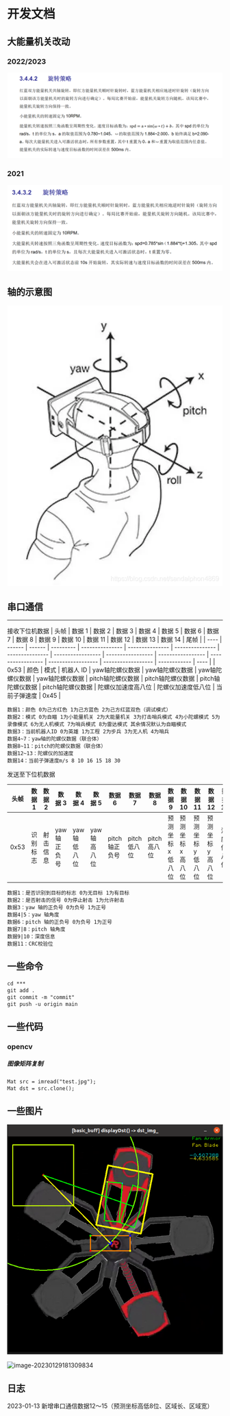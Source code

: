 

# 开发文档

## 大能量机关改动

### 2022/2023

![image-20230111161848968](pic/image-20230111161848968.png)



### 2021

![image-20230112220829787](pic/image-20230112220829787.png)

## 轴的示意图

![在这里插入图片描述](pic/cord.png)

## 串口通信

------

接收下位机数据
| 头帧 | 数据 1 | 数据 2 | 数据 3    | 数据 4          | 数据 5          | 数据 6          | 数据 7          | 数据 8            | 数据 9            | 数据 10           | 数据 11           | 数据 12            | 数据 13            | 数据 14      | 尾帧 |
| ---- | ------ | ------ | --------- | --------------- | --------------- | --------------- | --------------- | ----------------- | ----------------- | ----------------- | ----------------- | ------------------ | ------------------ | ------------ | ---- |
| 0x53 | 颜色   | 模式   | 机器人 ID | yaw轴陀螺仪数据 | yaw轴陀螺仪数据 | yaw轴陀螺仪数据 | yaw轴陀螺仪数据 | pitch轴陀螺仪数据 | pitch轴陀螺仪数据 | pitch轴陀螺仪数据 | pitch轴陀螺仪数据 | 陀螺仪加速度高八位 | 陀螺仪加速度低八位 | 当前子弹速度 | 0x45 |

```text
数据1：颜色 0为己方红色 1为己方蓝色 2为己方红蓝双色（调试模式）
数据2：模式 0为自瞄 1为小能量机关 2为大能量机关 3为打击哨兵模式 4为小陀螺模式 5为录像模式 6为无人机模式 7为哨兵模式 8为雷达模式 其余情况默认为自瞄模式
数据3：当前机器人ID 0为英雄 1为工程 2为步兵 3为无人机 4为哨兵
数据4~7：yaw轴的陀螺仪数据（联合体）
数据8~11：pitch的陀螺仪数据（联合体）
数据12~13：陀螺仪的加速度
数据14：当前子弹速度m/s 8 10 16 15 18 30
```

发送至下位机数据

| 头帧 | 数据 1   | 数据 2   | 数据 3       | 数据 4       | 数据 5       | 数据 6         | 数据 7       | 数据 8       | 数据 9     | 数据 10    | 数据 11    | 数据 12    | 数据 13    | 数据 14 | 数据 15    |     尾帧 |
| ---- | -------- | -------- | ------------ | ------------ | ------------ | -------------- | ------------ | ------------ | ---------- | ---------- | ---------- | ---------- | ---------- | ---------- | ---------- | ---- |
| 0x53 | 识别标志 | 射击信息 | yaw 轴正负号 | yaw 轴低八位 | yaw 轴高八位 | pitch 轴正负号 | pitch 低八位 | pitch 高八位 | 预测坐标x低八位 | 预测坐标x高八位 | 预测坐标y低八位 | 预测坐标y高八位 | 深度低八位 | 深度高八位 | CRC 校验位 | 0x45 |

```text
数据1：是否识别到目标的标志 0为无目标 1为有目标
数据2：是否射击的信号 0为停止射击 1为允许射击
数据3：yaw 轴的正负号 0为负号 1为正号
数据4|5：yaw 轴角度
数据6：pitch 轴的正负号 0为负号 1为正号
数据7|8：pitch 轴角度
数据9|10：深度信息
数据11：CRC校验位
```

## 一些命令

```
cd ***
git add .
git commit -m "commit"
git push -u origin main
```

## 一些代码

### opencv

##### 图像矩阵复制

```
Mat src = imread("test.jpg");
Mat dst = src.clone();
```

## 一些图片

![image-20230129132508135](pic/image-20230129132508135.png)

![image-20230129181309834](/home/ccong/Desktop/RobotVision_Sirius/pic/image-20230129181309834.png)



## 日志

2023-01-13 新增串口通信数据12～15（预测坐标高低8位、区域长、区域宽）
